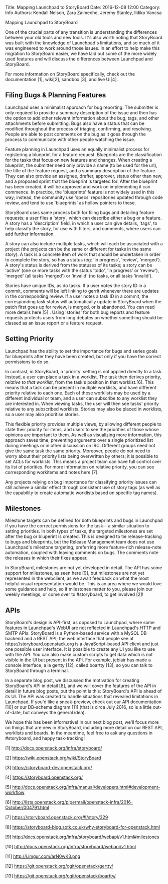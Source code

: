 Title: Mapping Launchpad to StoryBoard
Date: 2016-12-08 12:00
Category: Info
Authors: Kendall Nelson, Zara Zaimeche, Jeremy Stanley, Ildiko Vancsa 

Mapping Launchpad to StoryBoard

One of the crucial parts of any transition is understanding the differences
between your old tools and new tools. It's also worth noting that StoryBoard 
was built with the knowledge of Launchpad's limitations, and so much of it was 
engineered to work around those issues. In an effort to help make this 
migration to StoryBoard easier, we have laid out some of the more widely used 
features and will discuss the differences between Launchpad and StoryBoard. 

For more information on StoryBoard specifically, check out the 
documentation [1], wiki[2], sandbox [3], and live UI[4].

## Filing Bugs & Planning Features

Launchpad uses a minimalist approach for bug reporting.
The submitter is only required to provide a summary description of the issue 
and then has the option to add other relevant information about the bug, tags, 
and other attachments before submitting. Bugs also have a status that can be 
modified throughout the process of triaging, confirming, and resolving. 
People are able to post comments on the bug as it goes through the process to 
communicate with other people watching the issue. 

Feature planning in Launchpad uses an equally minimalist process for 
registering a blueprint for a feature request. Blueprints are the 
classification for the tasks that focus on new features and changes. 
When creating a blueprint, the submitter need only provide a name (to be used 
for the url), the title of the feature request, and a summary description of 
the feature. They can also provide an assignee, drafter, approver, status 
other than new, and a proposed sprint that the blueprint is targeted for. 
After the blueprint has been created, it will be approved and work on 
implementing it can commence. In practice, the 'blueprints' feature is not
widely used in this way; instead, the community use 'specs' repositories
updated through code review, and tend to use 'blueprints' as hollow pointers
to these.

StoryBoard uses same process both for filing bugs and detailing feature 
requests; a user files a 'story', which can describe either a bug or a 
feature. A story has a 'description' field, in which a user can give details, 
'tags', to help classify the story, for use with filters, and comments, 
where users can add further information.

A story can also include multiple tasks, which will each be associated with a 
project (the projects can be the same or different for tasks in the same 
story). A task is a concrete item of work that should be undertaken in order 
to complete the story, so has a status (eg: 'in progress', 'review', 'merged').
 A story's status is derived from the statuses of its tasks; a story can be 
'active' (one or more tasks with the status 'todo', 'in progress' or 'review'),
 'merged' (all tasks 'merged') or 'invalid' (no tasks, or all tasks 'invalid'). 

Stories have unique IDs, as do tasks. If a user notes the story ID in a commit, 
comments will be left linking to gerrit whenever there are updates in the 
corresponding review. If a user notes a task ID in a commit, the corresponding 
task status will automatically update in StoryBoard when the patch first goes 
up for review, is merged, or is abandoned. You can read more details here [5] .
 Using 'stories' for both bug reports and feature requests protects users 
from long debates on whether something should be classed as an issue report or 
a feature request.


## Setting Priority 


Launchpad has the ability to set the importance for bugs and series goals for 
blueprints after they have been created, but only if you have the correct 
permissions to do so.

In contrast, in StoryBoard, a 'priority' setting is not applied directly to a 
task. Instead, a user can place a task in a worklist. The task then derives 
priority, *relative to that worklist*, from the task's position in that 
worklist.[6]. This means that a task can be present in multiple worklists, 
and have different priority relative to each one. Each of these worklists may 
be used by a different individual or team, and a user can subscribe to any 
worklist they are interested in. When viewing tasks, the user will then see 
tasks' priority relative to any subscribed worklists. Stories may also 
be placed in worklists, so a user may also prioritise stories.

This flexible priority provides multiple views, by allowing different people 
to state their priority for items, and users to see the priorities of those 
whose opinions are important to them. As well as visualizing more information, 
this approach saves time, preventing arguments over a single prioritized list 
during meetings or in other discussion on IRC. Different groups need not give 
the same task the same priority. Moreover, people do not need to worry
about their priority lists being overwritten by others; it is possible to set 
ACLs for worklists. This means a project team can have full control over its 
list of priorities. For more information on relative priority, you can see 
corresponding workitems and notes here [7].

Any projects relying on bug importance for classifying priority issues can 
still achieve a similar effect through consistent use of story tags (as well 
as the capability to create automatic worklists based on specific tag names).


## Milestones

Milestone targets can be defined for both blueprints and bugs in Launchpad 
if you have the correct permissions for the task-- a similar situation to 
setting priorities. In both types of tasks, the targeted milestones are set 
after the bug or bluperint is created. This is designed to tie release-tracking
to bugs and blueprints, but the Release Management team does not 
use Launchpad's milestone targeting, preferring more feature-rich 
release-note automation, coupled with leaving comments on bugs. The comments 
note the releases in which their fixes appear.


In StoryBoard, milestones are not yet developed in detail. The API has some 
support for milestones, as seen here [9], but milestones are not yet 
represented in the webclient, as we await feedback on what the most 
helpful visual representation would be. This is an area where we would love 
some guidance and help, so if milestones matter to you, please join our weekly 
meetings, or come over to #storyboard, to get involved [2]! 

## APIs

StoryBoard's design is API-first, as opposed to Launchpad, where some features 
in Launchpad's WebUI are not reflected in Launchpad's HTTP and SMTP APIs. 
StoryBoard is a 
Python-based service with a MySQL DB backend and a REST API; the web 
interface that people see at https://storyboard.openstack.org is a 
JavaScript-based API client and just one possible user interface. It is 
possible to create any UI you like to use with the API. You can also make 
custom scripts to get data which is not visible in the UI but present in the 
API. For example, jeblair has made a console interface, a la gertty [12], 
called boartty [13], so you can talk to StoryBoard through a terminal. 

In a separate blog 
post, we discussed the motivation for creating StoryBoard's API in detail [8], 
and we will cover the features of the API in detail in future blog posts, 
but the point is this: StoryBoard's API is ahead of its UI. The API was created 
to handle situations that revealed limitations in Launchpad. If you'd like a 
sneak-preview, check out our API documentation [10] or our DB-schema diagram 
[11] (that is circa July 2016, so is a little out-of-date, but conveys the general idea).

We hope this has been informative! In our next blog post, we'll focus more on
things that are new in StoryBoard, including more detail on our REST API, 
worklists and boards. In the meantime, feel free to ask any questions 
in #storyboard, and happy task-tracking!

[1] http://docs.openstack.org/infra/storyboard/

[2] https://wiki.openstack.org/wiki/StoryBoard

[3] https://storyboard-dev.openstack.org/

[4]  https://storyboard.openstack.org/

[5] http://docs.openstack.org/infra/manual/developers.html#development-workflow

[6] http://lists.openstack.org/pipermail/openstack-infra/2016-October/004791.html 

[7] https://storyboard.openstack.org/#!/story/329

[8] https://storyboard-blog.sotk.co.uk/why-storyboard-for-openstack.html 

[9] http://docs.openstack.org/infra/storyboard/webapi/v1.html#milestones

[10] http://docs.openstack.org/infra/storyboard/webapi/v1.html

[11] http://i.imgur.com/arN0wK3.png

[12] https://git.openstack.org/cgit/openstack/gertty/

[13] https://git.openstack.org/cgit/openstack/boartty/

